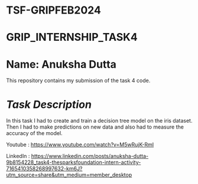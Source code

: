 # TSF-GRIPFEB2024

# GRIP_INTERNSHIP_TASK4

# Name: Anuksha Dutta

This repository contains my submission of the task 4 code. 

# *Task Description*
In this task I had to create and train a decision tree model on the iris dataset. Then I had to make predictions on new data and also had to measure the accuracy of the model.

Youtube : https://www.youtube.com/watch?v=M5wRujK-RmI

LinkedIn : https://www.linkedin.com/posts/anuksha-dutta-9b8154228_task4-thesparksfoundation-intern-activity-7165410358268997632-km6J?utm_source=share&utm_medium=member_desktop
